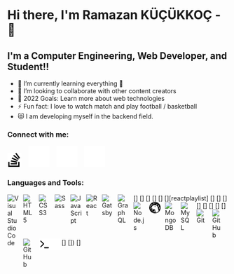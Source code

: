 # Hi there, I'm Ramazan KÜÇÜKKOÇ -  👋 

## I'm a Computer Engineering, Web Developer, and Student!!

- 🌱 I’m currently learning everything 🤣
- 👯 I’m looking to collaborate with other content creators
- 🥅 2022 Goals: Learn more about web technologies
- ⚡ Fun fact: I love to watch match and play football / basketball
- 😻 I am developing myself in the backend field.

### Connect with me:


[![website](./img/globe-dark.svg)](https://stackoverflow.com/users/20162155/ramazan-kucukkoc)
&nbsp;&nbsp;
[![youtube](./img/youtube-dark.svg)](https://www.youtube.com/channel/UCoGnRE-prNbGiIr_wFjHqxQ)
&nbsp;&nbsp;
[![linkedin](./img/linkedin-dark.svg)](https://www.linkedin.com/in/ramazan-k%C3%BC%C3%A7%C3%BCkko%C3%A7-16841b203/)
&nbsp;&nbsp;
[![instagram](./img/instagram-dark.svg)](https://www.instagram.com/ramazankckkc/?next=%2F)

### Languages and Tools:

[<img align="left" alt="Visual Studio Code" width="26px" src="https://cdn.jsdelivr.net/gh/devicons/devicon/icons/vscode/vscode-original.svg" style="padding-right:10px;" />]
[<img align="left" alt="HTML5" width="26px" src="https://cdn.jsdelivr.net/gh/devicons/devicon/icons/html5/html5-original.svg" style="padding-right:10px;" />]
[<img align="left" alt="CSS3" width="26px" src="https://cdn.jsdelivr.net/gh/devicons/devicon/icons/css3/css3-original.svg" style="padding-right:10px;" />]
[<img align="left" alt="Sass" width="26px" src="https://cdn.jsdelivr.net/gh/devicons/devicon/icons/sass/sass-original.svg" style="padding-right:10px;" />]
[<img align="left" alt="JavaScript" width="26px" src="https://cdn.jsdelivr.net/gh/devicons/devicon/icons/javascript/javascript-original.svg" style="padding-right:10px;" />]
[<img align="left" alt="React" width="26px" src="https://cdn.jsdelivr.net/gh/devicons/devicon/icons/react/react-original.svg" style="padding-right:10px;" />][reactplaylist]
[<img align="left" alt="Gatsby" width="26px" src="https://cdn.jsdelivr.net/gh/devicons/devicon/icons/gatsby/gatsby-original.svg" style="padding-right:10px;" />]
[<img align="left" alt="GraphQL" width="26px" src="https://cdn.jsdelivr.net/gh/devicons/devicon/icons/graphql/graphql-plain.svg" style="padding-right:10px;" />]
[<img align="left" alt="Node.js" width="26px" src="https://cdn.jsdelivr.net/gh/devicons/devicon/icons/nodejs/nodejs-original.svg" style="padding-right:10px;" />]
[<img align="left" alt="Deno" width="26px" src="./img/deno-light.svg" style="padding-right:10px;" />]
[<img align="left" alt="MongoDB" width="26px" src="https://cdn.jsdelivr.net/gh/devicons/devicon/icons/mongodb/mongodb-original.svg" style="padding-right:10px;" />]
[<img align="left" alt="MySQL" width="26px" src="https://cdn.jsdelivr.net/gh/devicons/devicon/icons/mysql/mysql-original.svg" style="padding-right:10px;" />]
[<img align="left" alt="Git" width="26px" src="https://cdn.jsdelivr.net/gh/devicons/devicon/icons/git/git-original.svg" style="padding-right:10px;" />]
[<img align="left" alt="GitHub" width="26px" src="https://user-images.githubusercontent.com/3369400/139447912-e0f43f33-6d9f-45f8-be46-2df5bbc91289.png" style="padding-right:10px;" />]
[<img align="left" alt="GitHub" width="26px" src="https://user-images.githubusercontent.com/3369400/139448065-39a229ba-4b06-434b-bc67-616e2ed80c8f.png" style="padding-right:10px;" />]
[<img align="left" alt="Terminal" width="26px" src="./img/terminal-light.svg" />])
[<img align="left" alt="Terminal" width="26px" src="./img/terminal-dark.svg" />]

<br />
<br />

[website]: https://stackoverflow.com/users/20162155/ramazan-kucukkoc
[youtube]: https://www.youtube.com/channel/UCoGnRE-prNbGiIr_wFjHqxQ
[instagram]:https://www.instagram.com/ramazankckkc/?next=%2F
[linkedin]: https://www.linkedin.com/in/ramazan-k%C3%BC%C3%A7%C3%BCkko%C3%A7-16841b203/


